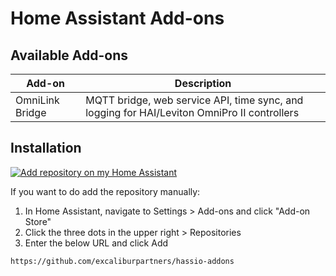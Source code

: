 # Home Assistant Add-ons

## Available Add-ons
|Add-on|Description|
|------|-----------|
|OmniLink Bridge|MQTT bridge, web service API, time sync, and logging for HAI/Leviton OmniPro II controllers|

## Installation

[![Add repository on my Home Assistant][repository-badge]][repository-url]

If you want to do add the repository manually:
1. In Home Assistant, navigate to Settings > Add-ons and click "Add-on Store"
2. Click the three dots in the upper right > Repositories
3. Enter the below URL and click Add
```
https://github.com/excaliburpartners/hassio-addons
```

[repository-badge]: https://img.shields.io/badge/Add%20repository%20to%20my-Home%20Assistant-41BDF5?logo=home-assistant&style=for-the-badge
[repository-url]: https://my.home-assistant.io/redirect/supervisor_add_addon_repository/?repository_url=https://github.com/excaliburpartners/hassio-addons

[repository-badge]: https://img.shields.io/badge/Add%20repository%20to%20my-Home%20Assistant-41BDF5?logo=home-assistant&style=for-the-badge
[repository-url]: https://my.home-assistant.io/redirect/supervisor_add_addon_repository/?repository_url=https%3A%2F%2Fgithub.com%2Fexcaliburpartners%2Fhassio-addons